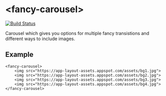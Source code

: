 # \<fancy-carousel\>

[![Build Status](https://travis-ci.org/annsonn/fancy-carousel.png?branch=master)](https://travis-ci.org/annsonn/fancy-carousel)

Carousel which gives you options for multiple fancy transistions and different ways to include images.

## Example

```
<fancy-carousel>
    <img src="https://app-layout-assets.appspot.com/assets/bg1.jpg">
    <img src="https://app-layout-assets.appspot.com/assets/bg2.jpg">
    <img src="https://app-layout-assets.appspot.com/assets/bg3.jpg">
    <img src="https://app-layout-assets.appspot.com/assets/bg4.jpg">
</fancy-carousel>
```

